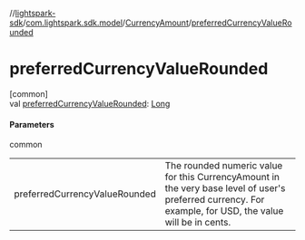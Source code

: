 //[lightspark-sdk](../../../index.md)/[com.lightspark.sdk.model](../index.md)/[CurrencyAmount](index.md)/[preferredCurrencyValueRounded](preferred-currency-value-rounded.md)

# preferredCurrencyValueRounded

[common]\
val [preferredCurrencyValueRounded](preferred-currency-value-rounded.md): [Long](https://kotlinlang.org/api/latest/jvm/stdlib/kotlin/-long/index.html)

#### Parameters

common

| | |
|---|---|
| preferredCurrencyValueRounded | The rounded numeric value for this CurrencyAmount in the very base level of user's preferred currency. For example, for USD, the value will be in cents. |
